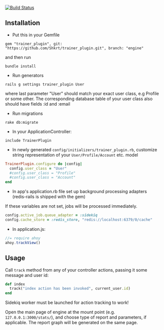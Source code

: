 [![Build Status](https://travis-ci.org/Shkrt/trainer_plugin.svg?branch=engine)](https://travis-ci.org/Shkrt/trainer_plugin)

## Installation

- Put this in your Gemfile

`gem "trainer_plugin", git: "https://github.com/Shkrt/trainer_plugin.git", branch: "engine"`

and then run

`bundle install`

- Run generators

`rails g settings trainer_plugin User`

where last parameter "User" should match your exact user class, e.g Profile or some other. The corresponding database table of your user class also should have fields :id and :email

- Run migrations

`rake db:migrate`

- In your ApplicationController:

`include TrainerPlugin`

- In newly generated `config/initializers/trainer_plugin.rb`, customize string representation of your `User/Profile/Account` etc. model

```ruby
TrainerPlugin.configure do |config|
  config.user_class = "User"
  #config.user_class = "Profile"
  #config.user_class = "Account"
end
```

- In app's application.rb file set up background processing adapters (redis-rails is shipped with the gem)

If these variables are not set, jobs will be processed immediately.

```ruby
config.active_job.queue_adapter = :sidekiq
config.cache_store = :redis_store, "redis://localhost:6379/0/cache"
```
- In application.js:

```javascript
//= require ahoy
ahoy.trackView()
```

## Usage

Call `track` method from any of your controller actions, passing it some message and user id:

```ruby
def index
  track("index action has been invoked", current_user.id)
end
```

Sidekiq worker must be launched for action tracking to work!

Open the main page of engine at the mount point (e.g. `127.0.0.1:3000/stats/`), and choose type of report and parameters, if applicable. The report graph will be generated on the same page.
